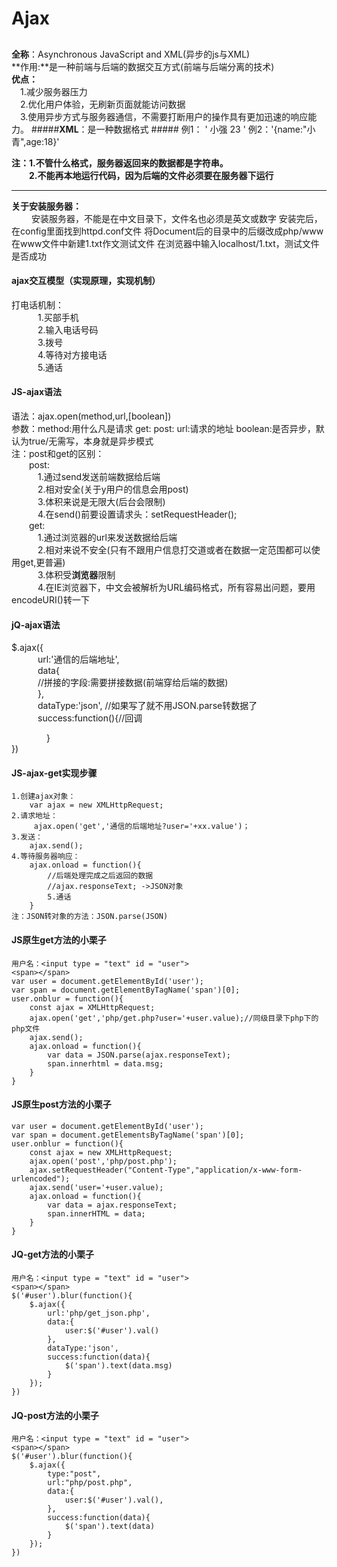 # Ajax #
##  ##
**全称**：Asynchronous JavaScript and XML(异步的js与XML)  
**作用:**是一种前端与后端的数据交互方式(前端与后端分离的技术)  
**优点：**  
	&emsp;1.减少服务器压力  
	&emsp;2.优化用户体验，无刷新页面就能访问数据  
	&emsp;3.使用异步方式与服务器通信，不需要打断用户的操作具有更加迅速的响应能力。
#####**XML**：是一种数据格式   #####
	例1：
		'<person>
			<name>小强</name>
			<age>23</age>
		</person>'
	例2：'{name:"小青",age:18}'
  
**注：1.不管什么格式，服务器返回来的数据都是字符串。**  
**&emsp;&emsp;2.不能再本地运行代码，因为后端的文件必须要在服务器下运行**    
****
**关于安装服务器：**  
	&emsp;&emsp; 安装服务器，不能是在中文目录下，文件名也必须是英文或数字
			安装完后，在config里面找到httpd.conf文件 将Document后的目录中的后缀改成php/www
			在www文件中新建1.txt作文测试文件
			在浏览器中输入localhost/1.txt，测试文件是否成功
#### ajax交互模型（实现原理，实现机制） ####
打电话机制：  
&emsp;&emsp;&emsp;1.买部手机  
&emsp;&emsp;&emsp;2.输入电话号码  
&emsp;&emsp;&emsp;3.拨号    
&emsp;&emsp;&emsp;4.等待对方接电话  
&emsp;&emsp;&emsp;5.通话  
#### JS-ajax语法 ####
语法：ajax.open(method,url,[boolean])  
参数：method:用什么凡是请求
		get:
		post:
url:请求的地址
boolean:是否异步，默认为true/无需写，本身就是异步模式  
注：post和get的区别：  
&emsp;&emsp;post:   
&emsp;&emsp;&emsp;1.通过send发送前端数据给后端  
&emsp;&emsp;&emsp;2.相对安全(关于y用户的信息会用post)   
&emsp;&emsp;&emsp;3.体积来说是无限大(后台会限制)  
&emsp;&emsp;&emsp;4.在send()前要设置请求头：setRequestHeader();  
&emsp;&emsp;get:  
&emsp;&emsp;&emsp;1.通过浏览器的url来发送数据给后端   
&emsp;&emsp;&emsp;2.相对来说不安全(只有不跟用户信息打交道或者在数据一定范围都可以使用get,更普遍)  
&emsp;&emsp;&emsp;3.体积受**浏览器**限制  
&emsp;&emsp;&emsp;4.在IE浏览器下，中文会被解析为URL编码格式，所有容易出问题，要用encodeURI()转一下
#### jQ-ajax语法 ####
$.ajax({  
&emsp;&emsp;&emsp;url:'通信的后端地址',  
&emsp;&emsp;&emsp;data{  
&emsp;&emsp;&emsp;//拼接的字段:需要拼接数据(前端穿给后端的数据)  
&emsp;&emsp;&emsp;},  
&emsp;&emsp;&emsp;dataType:'json',  //如果写了就不用JSON.parse转数据了  
&emsp;&emsp;&emsp;success:function(){//回调  
     			
&emsp;&emsp;&emsp;&emsp;}  
})

#### JS-ajax-get实现步骤 ####
	1.创建ajax对象：  
		var ajax = new XMLHttpRequest; 
	2.请求地址：
		 ajax.open('get','通信的后端地址?user='+xx.value')；
	3.发送：
		ajax.send();
	4.等待服务器响应：
		ajax.onload = function(){
			//后端处理完成之后返回的数据
			//ajax.responseText; ->JSON对象
			5.通话
		}
	注：JSON转对象的方法：JSON.parse(JSON)
#### JS原生get方法的小栗子  ####
	用户名：<input type = "text" id = "user">
	<span></span>
	var user = document.getElementById('user');
	var span = document.getElementByTagName('span')[0];
	user.onblur = function(){
		const ajax = XMLHttpRequest;
		ajax.open('get','php/get.php?user='+user.value);//同级目录下php下的php文件
		ajax.send();
		ajax.onload = function(){
			var data = JSON.parse(ajax.responseText);
			span.innerhtml = data.msg;
		}
	}
#### JS原生post方法的小栗子  ####
	var user = document.getElementById('user');
	var span = document.getElementsByTagName('span')[0];
	user.onblur = function(){
		const ajax = new XMLHttpRequest;
		ajax.open('post','php/post.php');
		ajax.setRequestHeader("Content-Type","application/x-www-form-urlencoded");
		ajax.send('user='+user.value);
		ajax.onload = function(){
			var data = ajax.responseText;
			span.innerHTML = data;
		}
	}
#### JQ-get方法的小栗子  ####
	用户名：<input type = "text" id = "user">
	<span></span>
	$('#user').blur(function(){
		$.ajax({
			url:'php/get_json.php',
			data:{
				user:$('#user').val()
			},
			dataType:'json',
			success:function(data){
				$('span').text(data.msg)
			}
		});
	})
#### JQ-post方法的小栗子  ####
	用户名：<input type = "text" id = "user">
	<span></span>
	$('#user').blur(function(){
		$.ajax({
			type:"post",
			url:"php/post.php",
			data:{
				user:$('#user').val(),
			},
			success:function(data){
				$('span').text(data)
			}
		});
	})
	
		


	